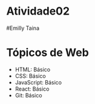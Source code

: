 # Atividade02
#Emilly Taina

# Tópicos de Web

- HTML: Básico
- CSS: Básico
- JavaScript: Básico  
- React: Básico  
- Git: Básico
